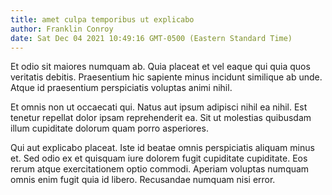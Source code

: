 ```yaml
---
title: amet culpa temporibus ut explicabo
author: Franklin Conroy
date: Sat Dec 04 2021 10:49:16 GMT-0500 (Eastern Standard Time)
---
```

Et odio sit maiores numquam ab. Quia placeat et vel eaque qui quia quos veritatis debitis. Praesentium hic sapiente minus incidunt similique ab unde. Atque id praesentium perspiciatis voluptas animi nihil.

 Et omnis non ut occaecati qui. Natus aut ipsum adipisci nihil ea nihil. Est tenetur repellat dolor ipsam reprehenderit ea. Sit ut molestias quibusdam illum cupiditate dolorum quam porro asperiores.

 Qui aut explicabo placeat. Iste id beatae omnis perspiciatis aliquam minus et. Sed odio ex et quisquam iure dolorem fugit cupiditate cupiditate. Eos rerum atque exercitationem optio commodi. Aperiam voluptas numquam omnis enim fugit quia id libero. Recusandae numquam nisi error.